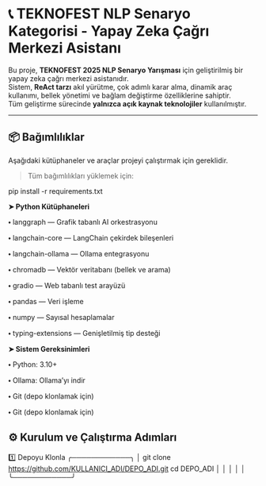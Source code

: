 # 📞 TEKNOFEST NLP Senaryo Kategorisi - Yapay Zeka Çağrı Merkezi Asistanı

Bu proje, **TEKNOFEST 2025 NLP Senaryo Yarışması** için geliştirilmiş bir yapay zeka çağrı merkezi asistanıdır.  
Sistem, **ReAct tarzı** akıl yürütme, çok adımlı karar alma, dinamik araç kullanımı, bellek yönetimi ve bağlam değiştirme özelliklerine sahiptir.  
Tüm geliştirme sürecinde **yalnızca açık kaynak teknolojiler** kullanılmıştır.

---

## 📦 Bağımlılıklar

Aşağıdaki kütüphaneler ve araçlar projeyi çalıştırmak için gereklidir.

> Tüm bağımlılıkları yüklemek için:

pip install -r requirements.txt

**➤ Python Kütüphaneleri**

⬩ langgraph — Grafik tabanlı AI orkestrasyonu

⬩ langchain-core — LangChain çekirdek bileşenleri

⬩ langchain-ollama — Ollama entegrasyonu

⬩ chromadb — Vektör veritabanı (bellek ve arama)

⬩ gradio — Web tabanlı test arayüzü

⬩ pandas — Veri işleme

⬩ numpy — Sayısal hesaplamalar

⬩ typing-extensions — Genişletilmiş tip desteği

**➤ Sistem Gereksinimleri**

⬩ Python: 3.10+

⬩ Ollama: Ollama’yı indir

⬩ Git (depo klonlamak için)

⬩ Git (depo klonlamak için)


## ⚙️ Kurulum ve Çalıştırma Adımları

1️⃣ Depoyu Klonla
╭────────────╮
 │        git clone https://github.com/KULLANICI_ADI/DEPO_ADI.git
cd DEPO_ADI                            │
 │                                    │
 │                                    │
╰────────────╯
